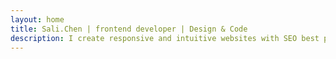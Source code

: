 ```yaml
---
layout: home
title: Sali.Chen | frontend developer | Design & Code
description: I create responsive and intuitive websites with SEO best practises. Area of my expertise are HTML,CSS, JS (ES5,ES6),animations, custom plugins, features, building customers-oriented ecommerce websites which help boosting traffic and conversion rate.
---
```

